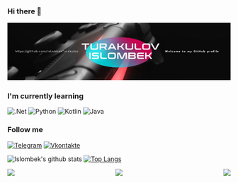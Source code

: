 ### Hi there 👋

[![Header](https://github.com/IslombekTurakulov/IslombekTurakulov/blob/main/Images/header2.jpg)](https://www.youtube.com/c/DarkPrinceOfficial)

### I'm currently learning
![.Net](https://img.shields.io/badge/-Framework-090909?style=for-the-badge&logo=.net&logoColor=E5D3FF&theme=radical)
![Python](https://img.shields.io/badge/-Python-090909?style=for-the-badge&logo=python&logoColor=47C5FB&theme=radical)
![Kotlin](https://img.shields.io/badge/-Kotlin-090909?style=for-the-badge&logo=kotlin&logoColor=47C5FB&theme=radical)
![Java](https://img.shields.io/badge/-Java-090909?style=for-the-badge&logo=java&logoColor=47C5FB&theme=radical)
### Follow me
[![Telegram](https://img.shields.io/badge/-Telegram-090909?style=for-the-badge&logo=telegram&logoColor=27A0D9)](https://t.me/MrTurakulov)
[![Vkontakte](https://img.shields.io/badge/-Vkontakte-090909?style=for-the-badge&logo=Vk&logoColor=4F7DB3)](https://vk.com/islomturakulov)

![Islombek's github stats](https://github-readme-stats.vercel.app/api?username=islombekturakulov&show_icons=true&theme=radical)
[![Top Langs](https://github-readme-stats.vercel.app/api/top-langs/?username=islombekturakulov&layout=compact&theme=radical)](https://github.com/islombekturakulov/github-readme-stats)
<div align="center">
<a href="https://github.com/islombekturakulov/github-readme-stats">
  <img align="left" src="https://github-readme-stats.vercel.app/api/pin/?username=islombekturakulov&repo=checkersgame&theme=radical" />
</a>
<a href="https://github.com/islombekturakulov/convoychat">
  <img align="right" src="https://github-readme-stats.vercel.app/api/pin/?username=islombekturakulov&repo=notepadplusplus&theme=radical" />
</a>
</div>
<div align="center">
   <img src="https://github-profile-trophy.vercel.app/?username=islombekturakulov&theme=monokai&no-frame=true&margin-w=2&title=Stars,Commit,Issue,Follower,Repo,PullRequest&row=2&column=3" 
  />
</div>


